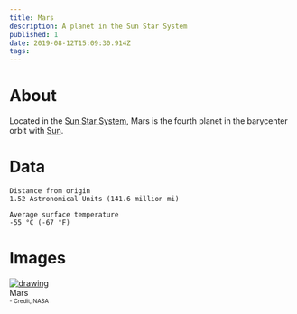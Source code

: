 ```yaml
---
title: Mars
description: A planet in the Sun Star System
published: 1
date: 2019-08-12T15:09:30.914Z
tags: 
---
```


# About
Located in the [Sun Star System](/astronomical/star-system/sun-star-system), Mars is the fourth planet in the barycenter orbit with [Sun](/astronomical/star/sun).
# Data

```text
Distance from origin
1.52 Astronomical Units (141.6 million mi)

Average surface temperature
-55 °C (-67 °F)
```


# Images
<link rel="stylesheet" href="/uploads/css/core.css">

<div class="gallery">
	<a target="_blank" href="/uploads/planets/mars/mars.jpg">
		<img src="/uploads/planets/mars/mars.jpg" alt="drawing"/>
	</a>
	<div class="desc">Mars<br><font size="1">- Credit, NASA</font></div>
</div>
